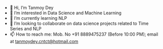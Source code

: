 - 👋 Hi, I’m Tanmoy Dey
- 👀 I’m interested in Data Science and Machine Learning
- 🌱 I’m currently learning NLP
- 💞️ I’m looking to collaborate on data science projects related to Time Series and NLP 
- 📫 How to reach me: Mob. No +91 8889475237 (Before 10:00 PM); email at tanmoydey.cntct@hotmail.com 

<!---
tanmoydey07/tanmoydey07 is a ✨ special ✨ repository because its `README.md` (this file) appears on your GitHub profile.
You can click the Preview link to take a look at your changes.
--->

